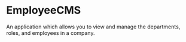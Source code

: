 # EmployeeCMS
An application which allows you to view and manage the departments, roles, and employees in a company.
